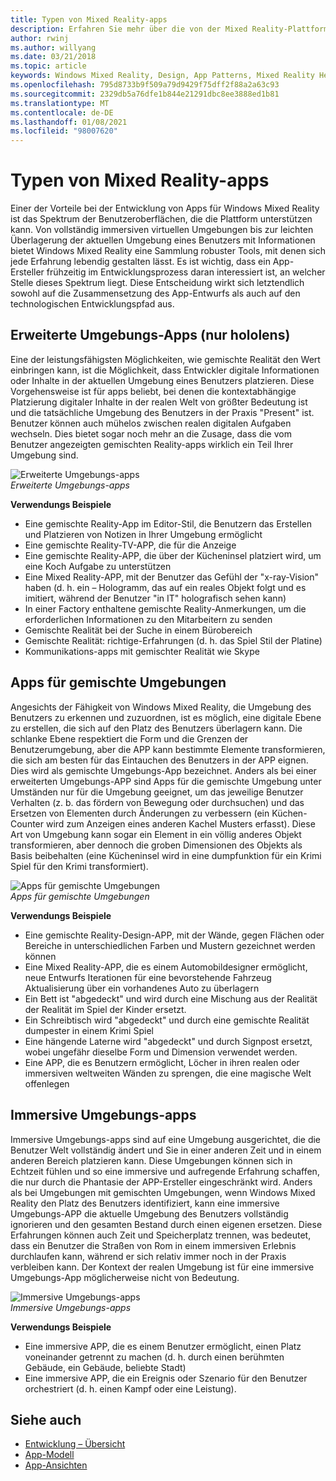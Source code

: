```yaml
---
title: Typen von Mixed Reality-apps
description: Erfahren Sie mehr über die von der Mixed Reality-Plattform unterstützten Oberflächen, von immersiven Umgebungen bis hin zu hellen Informationen über die Umgebung eines Benutzers.
author: rwinj
ms.author: willyang
ms.date: 03/21/2018
ms.topic: article
keywords: Windows Mixed Reality, Design, App Patterns, Mixed Reality Headset, Windows Mixed Reality-Headset, Virtual Reality-Headset, hololens
ms.openlocfilehash: 795d8733b9f509a79d9429f75dff2f88a2a63c93
ms.sourcegitcommit: 2329db5a76dfe1b844e21291dbc8ee3888ed1b81
ms.translationtype: MT
ms.contentlocale: de-DE
ms.lasthandoff: 01/08/2021
ms.locfileid: "98007620"
---
```

# <a name="types-of-mixed-reality-apps"></a>Typen von Mixed Reality-apps

Einer der Vorteile bei der Entwicklung von Apps für Windows Mixed Reality ist das Spektrum der Benutzeroberflächen, die die Plattform unterstützen kann. Von vollständig immersiven virtuellen Umgebungen bis zur leichten Überlagerung der aktuellen Umgebung eines Benutzers mit Informationen bietet Windows Mixed Reality eine Sammlung robuster Tools, mit denen sich jede Erfahrung lebendig gestalten lässt. Es ist wichtig, dass ein App-Ersteller frühzeitig im Entwicklungsprozess daran interessiert ist, an welcher Stelle dieses Spektrum liegt. Diese Entscheidung wirkt sich letztendlich sowohl auf die Zusammensetzung des App-Entwurfs als auch auf den technologischen Entwicklungspfad aus.

## <a name="enhanced-environment-apps-hololens-only"></a>Erweiterte Umgebungs-Apps (nur hololens)

Eine der leistungsfähigsten Möglichkeiten, wie gemischte Realität den Wert einbringen kann, ist die Möglichkeit, dass Entwickler digitale Informationen oder Inhalte in der aktuellen Umgebung eines Benutzers platzieren. Diese Vorgehensweise ist für apps beliebt, bei denen die kontextabhängige Platzierung digitaler Inhalte in der realen Welt von größter Bedeutung ist und die tatsächliche Umgebung des Benutzers in der Praxis "Present" ist. Benutzer können auch mühelos zwischen realen digitalen Aufgaben wechseln. Dies bietet sogar noch mehr an die Zusage, dass die vom Benutzer angezeigten gemischten Reality-apps wirklich ein Teil Ihrer Umgebung sind.

![Erweiterte Umgebungs-apps](images/enhancedenvironmentapps-640px.jpg)<br>
*Erweiterte Umgebungs-apps*

**Verwendungs Beispiele**
* Eine gemischte Reality-App im Editor-Stil, die Benutzern das Erstellen und Platzieren von Notizen in Ihrer Umgebung ermöglicht
* Eine gemischte Reality-TV-APP, die für die Anzeige
* Eine gemischte Reality-APP, die über der Kücheninsel platziert wird, um eine Koch Aufgabe zu unterstützen
* Eine Mixed Reality-APP, mit der Benutzer das Gefühl der "x-ray-Vision" haben (d. h. ein – Hologramm, das auf ein reales Objekt folgt und es imitiert, während der Benutzer "in IT" holografisch sehen kann)
* In einer Factory enthaltene gemischte Reality-Anmerkungen, um die erforderlichen Informationen zu den Mitarbeitern zu senden
* Gemischte Realität bei der Suche in einem Bürobereich
* Gemischte Realität: richtige-Erfahrungen (d. h. das Spiel Stil der Platine)
* Kommunikations-apps mit gemischter Realität wie Skype

## <a name="blended-environment-apps"></a>Apps für gemischte Umgebungen

Angesichts der Fähigkeit von Windows Mixed Reality, die Umgebung des Benutzers zu erkennen und zuzuordnen, ist es möglich, eine digitale Ebene zu erstellen, die sich auf den Platz des Benutzers überlagern kann. Die schlanke Ebene respektiert die Form und die Grenzen der Benutzerumgebung, aber die APP kann bestimmte Elemente transformieren, die sich am besten für das Eintauchen des Benutzers in der APP eignen. Dies wird als gemischte Umgebungs-App bezeichnet. Anders als bei einer erweiterten Umgebungs-APP sind Apps für die gemischte Umgebung unter Umständen nur für die Umgebung geeignet, um das jeweilige Benutzer Verhalten (z. b. das fördern von Bewegung oder durchsuchen) und das Ersetzen von Elementen durch Änderungen zu verbessern (ein Küchen-Counter wird zum Anzeigen eines anderen Kachel Musters erfasst). Diese Art von Umgebung kann sogar ein Element in ein völlig anderes Objekt transformieren, aber dennoch die groben Dimensionen des Objekts als Basis beibehalten (eine Kücheninsel wird in eine dumpfunktion für ein Krimi Spiel für den Krimi transformiert).

![Apps für gemischte Umgebungen](images/blendedenvironmentapps-640px.jpg)<br>
*Apps für gemischte Umgebungen*

**Verwendungs Beispiele**
* Eine gemischte Reality-Design-APP, mit der Wände, gegen Flächen oder Bereiche in unterschiedlichen Farben und Mustern gezeichnet werden können
* Eine Mixed Reality-APP, die es einem Automobildesigner ermöglicht, neue Entwurfs Iterationen für eine bevorstehende Fahrzeug Aktualisierung über ein vorhandenes Auto zu überlagern
* Ein Bett ist "abgedeckt" und wird durch eine Mischung aus der Realität der Realität im Spiel der Kinder ersetzt.
* Ein Schreibtisch wird "abgedeckt" und durch eine gemischte Realität dumpester in einem Krimi Spiel
* Eine hängende Laterne wird "abgedeckt" und durch Signpost ersetzt, wobei ungefähr dieselbe Form und Dimension verwendet werden.
* Eine APP, die es Benutzern ermöglicht, Löcher in ihren realen oder immersiven weltweiten Wänden zu sprengen, die eine magische Welt offenlegen

## <a name="immersive-environment-apps"></a>Immersive Umgebungs-apps

Immersive Umgebungs-apps sind auf eine Umgebung ausgerichtet, die die Benutzer Welt vollständig ändert und Sie in einer anderen Zeit und in einem anderen Bereich platzieren kann. Diese Umgebungen können sich in Echtzeit fühlen und so eine immersive und aufregende Erfahrung schaffen, die nur durch die Phantasie der APP-Ersteller eingeschränkt wird. Anders als bei Umgebungen mit gemischten Umgebungen, wenn Windows Mixed Reality den Platz des Benutzers identifiziert, kann eine immersive Umgebungs-APP die aktuelle Umgebung des Benutzers vollständig ignorieren und den gesamten Bestand durch einen eigenen ersetzen. Diese Erfahrungen können auch Zeit und Speicherplatz trennen, was bedeutet, dass ein Benutzer die Straßen von Rom in einem immersiven Erlebnis durchlaufen kann, während er sich relativ immer noch in der Praxis verbleiben kann. Der Kontext der realen Umgebung ist für eine immersive Umgebungs-App möglicherweise nicht von Bedeutung.

![Immersive Umgebungs-apps](images/windows-mixed-reality-640px.jpg)<br>
*Immersive Umgebungs-apps*

**Verwendungs Beispiele**
* Eine immersive APP, die es einem Benutzer ermöglicht, einen Platz voneinander getrennt zu machen (d. h. durch einen berühmten Gebäude, ein Gebäude, beliebte Stadt)
* Eine immersive APP, die ein Ereignis oder Szenario für den Benutzer orchestriert (d. h. einen Kampf oder eine Leistung).

## <a name="see-also"></a>Siehe auch

* [Entwicklung – Übersicht](../develop/development.md)
* [App-Modell](app-model.md)
* [App-Ansichten](app-views.md)
